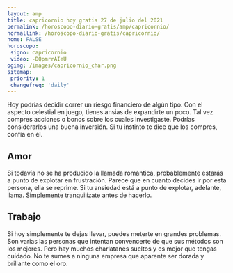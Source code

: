 ```yaml
---
layout: amp
title: capricornio hoy gratis 27 de julio del 2021 
permalink: /horoscopo-diario-gratis/amp/capricornio/
normallink: /horoscopo-diario-gratis/capricornio/
home: FALSE
horoscopo:
 signo: capricornio
 video: -DQpmrrAIeU
ogimg: /images/capricornio_char.png
sitemap:
 priority: 1
 changefreq: 'daily'
---
```



Hoy podrías decidir correr un riesgo financiero de algún tipo. Con el aspecto celestial en juego, tienes ansias de expandirte un poco. Tal vez compres acciones o bonos sobre los cuales investigaste. Podrías considerarlos una buena inversión. Si tu instinto te dice que los compres, confía en él.

## Amor

Si todavía no se ha producido la llamada romántica, probablemente estarás a punto de explotar en frustración. Parece que en cuanto decides ir por esta persona, ella se reprime. Si tu ansiedad está a punto de explotar, adelante, llama. Simplemente tranquilízate antes de hacerlo.

## Trabajo

Si hoy simplemente te dejas llevar, puedes meterte en grandes problemas. Son varias las personas que intentan convencerte de que sus métodos son los mejores. Pero hay muchos charlatanes sueltos y es mejor que tengas cuidado. No te sumes a ninguna empresa que aparente ser dorada y brillante como el oro.
